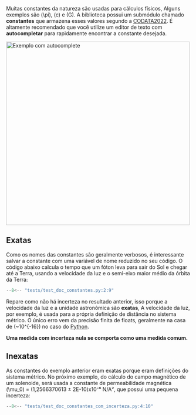 Muitas constantes da natureza são usadas para cálculos físicos, Alguns exemplos são \(\pi\), \(c\) e \(G\). A biblioteca possui um submódulo chamado **constantes** que armazena esses valores segundo a [CODATA2022](https://arxiv.org/abs/2409.03787). É altamente recomendado que você utilize um editor de texto com **autocompletar** para rapidamente encontrar a constante desejada.

<img src=images/autocomplete.png alt='Exemplo com autocomplete' width=500>

## Exatas
Como os nomes das constantes são geralmente verbosos, é interessante salvar a constante com uma variável de nome reduzido no seu código. O código abaixo calcula o tempo que um fóton leva para sair do Sol e chegar até a Terra, usando a velocidade da luz e o semi-eixo maior médio da órbita da Terra:

```py
--8<-- "tests/test_doc_constantes.py:2:9"
```

Repare como não há incerteza no resultado anterior, isso porque a velocidade da luz e a unidade astronômica são **exatas**, A velocidade da luz, por exemplo, é usada para a própria definição de distância no sistema métrico. O único erro vem da precisão finita de floats, geralmente na casa de \(~10^{-16}\) no caso do [Python](https://docs.python.org/3/library/sys.html#sys.float_info).

**Uma medida com incerteza nula se comporta como uma medida comum.**

## Inexatas
As constantes do exemplo anterior eram exatas porque eram definições do sistema métrico. No próximo exemplo, do cálculo do campo magnético de um solenoide, será usada a constante de permeabilidade magnética \(\mu_0\) = (1,2566370613 ± 2E-10)x10⁻⁶ N/A², que possui uma pequena incerteza:

```py
--8<-- "tests/test_doc_constantes_com_incerteza.py:4:10"
```